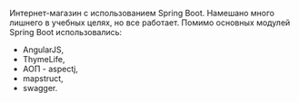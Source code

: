 Интернет-магазин c использованием Spring Boot. Намешано много лишнего в учебных целях, но все работает.
Помимо основных модулей Spring Boot использовались:
 - AngularJS, 
 - ThymeLife,
 - АОП - aspectj, 
 - mapstruct, 
 - swagger.
